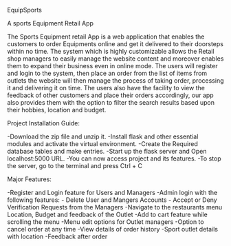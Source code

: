EquipSports

A sports Equipment Retail App

The Sports Equipment retail App is a web application that enables the customers to order Equipments online and get it delivered to their doorsteps within no time.
The system which is highly customizable allows the Retail shop managers to easily manage the website content and moreover enables them to expand their business even in online mode.
The users will register and login to the system, then place an order from the list of items from outlets the website will then manage the process of taking order, processing it and delivering it on time.
The users also have the facility to view the feedback of other customers and place their orders accordingly, our app also provides them with the option to filter the search results based upon their hobbies, location and budget.



Project Installation Guide:

-Download the zip file and unzip it.
-Install flask and other essential modules and activate the virtual environment.
-Create the Required database tables and make entries.
-Start up the flask server and Open localhost:5000 URL.
-You can now access project and its features.
-To stop the server, go to the terminal and press Ctrl + C 

Major Features:

-Register and Login feature for Users and Managers
-Admin login with the following features:
    - Delete User and Mangers Accounts
    - Accept or Deny Verification Requests from the Managers
-Navigate to the restaurants menu
Location, Budget and feedback of the Outlet
-Add to cart feature while scrolling the menu
-Menu edit options for Outlet managers 
-Option to cancel order at any time
-View details of order history
-Sport outlet details with location
-Feedback after order


